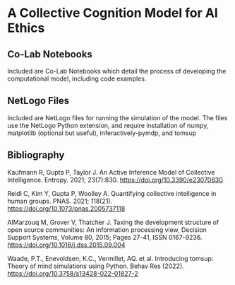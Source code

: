 # A Collective Cognition Model for AI Ethics

## Co-Lab Notebooks

Included are Co-Lab Notebooks which detail the process of developing the computational model, including code examples.

## NetLogo Files

Included are NetLogo files for running the simulation of the model. The files use the NetLogo Python extension, and require installation of numpy, matplotlib (optional but useful), inferactively-pymdp, and tomsup

## Bibliography

Kaufmann R, Gupta P, Taylor J. An Active Inference Model of Collective Intelligence. Entropy. 2021; 23(7):830. https://doi.org/10.3390/e23070830

Reidl C, Kim Y, Gupta P, Woolley A. Quantifying collective intelligence in human groups. PNAS. 2021; 118(21). https://doi.org/10.1073/pnas.2005737118

AlMarzouq M, Grover V, Thatcher J. Taxing the development structure of open source communities: An information processing view, Decision Support Systems, Volume 80, 2015; Pages 27-41, ISSN 0167-9236. https://doi.org/10.1016/j.dss.2015.09.004

Waade, P.T., Enevoldsen, K.C., Vermillet, AQ. et al. Introducing tomsup: Theory of mind simulations using Python. Behav Res (2022). https://doi.org/10.3758/s13428-022-01827-2
